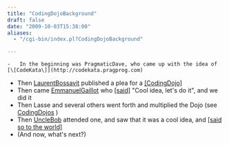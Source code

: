 ```yaml
---
title: "CodingDojoBackground"
draft: false
date: "2009-10-03T15:38:00"
aliases:
  - "/cgi-bin/index.pl?CodingDojoBackground"

---
```

    -   In the beginning was PragmaticDave, who came up with the idea of
    [\[CodeKata\]](http://codekata.pragprog.com)
-   Then [LaurentBossavit](/people/LaurentBossavit) published a plea for
    a
    [\[CodingDojo\]](http://www.bossavit.com/pivot/pivot/entry.php?id=207)
-   Then came [EmmanuelGaillot](/people/EmmanuelGaillot) who
    [\[said\]](http://www.bossavit.com/dojo) "Cool idea, let's do it",
    and we did it
-   Then Lasse and several others went forth and multiplied the Dojo
    (see [CodingDojos](/CodingDojos) )
-   Then [UncleBob](/people/UncleBob) attended one, and saw that it was
    a cool idea, and [\[said so to the
    world\]](http://butunclebob.com/ArticleS.UncleBob.TheProgrammingDojo)
-   (And now, what's next?)


